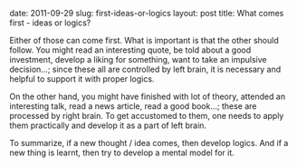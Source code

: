 date: 2011-09-29
slug: first-ideas-or-logics
layout: post
title: What comes first - ideas or logics?


<p>Either of those can come first. What is important is that the other should follow.  You might read an interesting quote, be told about a good investment, develop a liking for something, want to take an impulsive decision…; since these all are controlled by left brain, it is necessary and helpful to support it with proper logics.</p>

<p>On the other hand, you might have finished with lot of theory, attended an interesting talk, read a news article, read a good book…; these are processed by right brain. To get accustomed to them, one needs to apply them practically and develop it as a part of left brain.</p>

<p>To summarize, if a new thought / idea comes, then develop logics. And if a new thing is learnt, then try to develop a mental model for it.</p>
